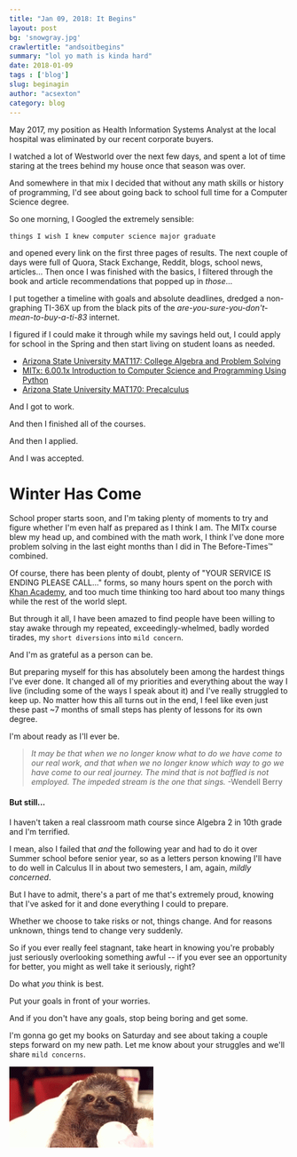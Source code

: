 ```yaml
---
title: "Jan 09, 2018: It Begins"
layout: post
bg: 'snowgray.jpg'
crawlertitle: "andsoitbegins"
summary: "lol yo math is kinda hard"
date: 2018-01-09
tags : ['blog']
slug: beginagin
author: "acsexton"
category: blog
---
```


May 2017, my position as Health Information Systems Analyst at the local hospital was eliminated by our recent corporate buyers.

I watched a lot of Westworld over the next few days, and spent a lot of time staring at the trees behind my house once that season was over.

And somewhere in that mix I decided that without any math skills or history of programming, I'd see about going back to school full time for a Computer Science degree.

So one morning, I Googled the extremely sensible:

```
things I wish I knew computer science major graduate
```

and opened every link on the first three pages of results. The next couple of days were full of Quora, Stack Exchange, Reddit, blogs, school news, articles... Then once I was finished with the basics, I filtered through the book and article recommendations that popped up in *those*...

I put together a timeline with goals and absolute deadlines, dredged a non-graphing TI-36X up from the black pits of the *are-you-sure-you-don't-mean-to-buy-a-ti-83* internet.

I figured if I could make it through while my savings held out, I could apply for school in the Spring and then start living on student loans as needed.

* [Arizona State University MAT117: College Algebra and Problem Solving](https://www.edx.org/course/college-algebra-problem-solving-asux-mat117x)
* [MITx: 6.00.1x Introduction to Computer Science and Programming Using Python](https://www.edx.org/course/introduction-computer-science-mitx-6-00-1x-10)
* [Arizona State University MAT170: Precalculus](https://www.edx.org/course/precalculus-asux-mat170x)

And I got to work.

And then I finished all of the courses.

And then I applied.

And I was accepted.

# Winter Has Come

School proper starts soon, and I'm taking plenty of moments to try and figure whether I'm even half as prepared as I think I am. The MITx course blew my head up, and combined with the math work, I think I've done more problem solving in the last eight months than I did in The Before-Times&trade; combined. 

Of course, there has been plenty of doubt, plenty of "YOUR SERVICE IS ENDING PLEASE CALL..." forms, so many hours spent on the porch with [Khan Academy](http://khanacademy.org/), and too much time thinking too hard about too many things while the rest of the world slept. 

But through it all, I have been amazed to find people have been willing to stay awake through my repeated, exceedingly-whelmed, badly worded tirades, my `short diversions` into `mild concern`. 

And I'm as grateful as a person can be.

But preparing myself for this has absolutely been among the hardest things I've ever done. It changed all of my priorities and everything about the way I live (including some of the ways I speak about it) and I've really struggled to keep up. No matter how this all turns out in the end, I feel like even just these past ~7 months of small steps has plenty of lessons for its own degree. 

I'm about ready as I'll ever be.

> *It may be that when we no longer know what to do we have come to our real work, and that when we no longer know which way to go we have come to our real journey. The mind that is not baffled is not employed. The impeded stream is the one that sings.* -Wendell Berry

#### But still... ####

I haven't taken a real classroom math course since Algebra 2 in 10th grade and I'm terrified.

I mean, also I failed that *and* the following year and had to do it over Summer school before senior year, so as a letters person knowing I'll have to do well in Calculus II in about two semesters, I am, again, *mildly concerned*. 

But I have to admit, there's a part of me that's extremely proud, knowing that I've asked for it and done everything I could to prepare.

Whether we choose to take risks or not, things change. And for reasons unknown, things tend to change very suddenly.

So if you ever really feel stagnant, take heart in knowing you're probably just seriously overlooking something awful -- if you ever see an opportunity for better, you might as well take it seriously, right?

Do what *you* think is best.

Put your goals in front of your worries.

And if you don't have any goals, stop being boring and get some.

I'm gonna go get my books on Saturday and see about taking a couple steps forward on my new path. Let me know about your struggles and we'll share `mild concerns`.

![Herehaveaslothgif](/assets/images/posts/letsgo/slothgif.gif)
